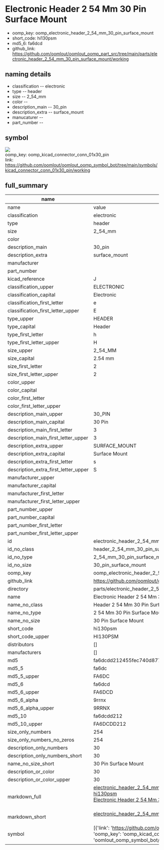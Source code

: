 # Electronic Header 2 54 Mm 30 Pin Surface Mount

  
* oomp_key: oomp_electronic_header_2_54_mm_30_pin_surface_mount 
* short_code: hi130psm
* md5_6: fa6dcd  
* github_link: https://github.com/oomlout/oomlout_oomp_part_src/tree/main/parts/electronic_header_2_54_mm_30_pin_surface_mount/working  
## naming details
* classification -- electronic
* type -- header
* size -- 2_54_mm
* color -- 
* description_main -- 30_pin
* description_extra -- surface_mount
* manucaturer -- 
* part_number -- 



## symbol

![](symbol/{index}/working/working_600.png)  
oomp_key: oomp_kicad_connector_conn_01x30_pin  
link: https://github.com/oomlout/oomlout_oomp_symbol_bot/tree/main/symbols/kicad_connector_conn_01x30_pin/working  


## full_summary
| name | value | 
| --- | --- | 
| name | value | 
| classification | electronic | 
| type | header | 
| size | 2_54_mm | 
| color |  | 
| description_main | 30_pin | 
| description_extra | surface_mount | 
| manufacturer |  | 
| part_number |  | 
| kicad_reference | J | 
| classification_upper | ELECTRONIC | 
| classification_capital | Electronic | 
| classification_first_letter | e | 
| classification_first_letter_upper | E | 
| type_upper | HEADER | 
| type_capital | Header | 
| type_first_letter | h | 
| type_first_letter_upper | H | 
| size_upper | 2_54_MM | 
| size_capital | 2.54 mm | 
| size_first_letter | 2 | 
| size_first_letter_upper | 2 | 
| color_upper |  | 
| color_capital |  | 
| color_first_letter |  | 
| color_first_letter_upper |  | 
| description_main_upper | 30_PIN | 
| description_main_capital | 30 Pin | 
| description_main_first_letter | 3 | 
| description_main_first_letter_upper | 3 | 
| description_extra_upper | SURFACE_MOUNT | 
| description_extra_capital | Surface Mount | 
| description_extra_first_letter | s | 
| description_extra_first_letter_upper | S | 
| manufacturer_upper |  | 
| manufacturer_capital |  | 
| manufacturer_first_letter |  | 
| manufacturer_first_letter_upper |  | 
| part_number_upper |  | 
| part_number_capital |  | 
| part_number_first_letter |  | 
| part_number_first_letter_upper |  | 
| id | electronic_header_2_54_mm_30_pin_surface_mount | 
| id_no_class | header_2_54_mm_30_pin_surface_mount | 
| id_no_type | 2_54_mm_30_pin_surface_mount | 
| id_no_size | 30_pin_surface_mount | 
| oomp_key | oomp_electronic_header_2_54_mm_30_pin_surface_mount | 
| github_link | https://github.com/oomlout/oomlout_oomp_part_src/tree/main/parts/electronic_header_2_54_mm_30_pin_surface_mount/working | 
| directory | parts/electronic_header_2_54_mm_30_pin_surface_mount | 
| name | Electronic Header 2 54 Mm 30 Pin Surface Mount | 
| name_no_class | Header 2 54 Mm 30 Pin Surface Mount | 
| name_no_type | 2 54 Mm 30 Pin Surface Mount | 
| name_no_size | 30 Pin Surface Mount | 
| short_code | hi130psm | 
| short_code_upper | HI130PSM | 
| distributors | [] | 
| manufacturers | [] | 
| md5 | fa6dcdd212455fec740d877455d77c22 | 
| md5_5 | fa6dc | 
| md5_5_upper | FA6DC | 
| md5_6 | fa6dcd | 
| md5_6_upper | FA6DCD | 
| md5_6_alpha | 9rrnx | 
| md5_6_alpha_upper | 9RRNX | 
| md5_10 | fa6dcdd212 | 
| md5_10_upper | FA6DCDD212 | 
| size_only_numbers | 254 | 
| size_only_numbers_no_zeros | 254 | 
| description_only_numbers | 30 | 
| description_only_numbers_short | 30 | 
| name_no_size_short | 30 Pin Surface Mount | 
| description_or_color | 30 | 
| description_or_color_upper | 30 | 
| markdown_full | [electronic_header_2_54_mm_30_pin_surface_mount](https://github.com/oomlout/oomlout_oomp_part_src/tree/main/parts/electronic_header_2_54_mm_30_pin_surface_mount/working)<br>[hi130psm](https://github.com/oomlout/oomlout_oomp_part_src/tree/main/parts/electronic_header_2_54_mm_30_pin_surface_mount/working)<br>[Electronic Header 2 54 Mm 30 Pin Surface Mount](https://github.com/oomlout/oomlout_oomp_part_src/tree/main/parts/electronic_header_2_54_mm_30_pin_surface_mount/working)<br><br> | 
| markdown_short | [electronic_header_2_54_mm_30_pin_surface_mount](https://github.com/oomlout/oomlout_oomp_part_src/tree/main/parts/electronic_header_2_54_mm_30_pin_surface_mount/working)<br><br> | 
| symbol | [{'link': 'https://github.com/oomlout/oomlout_oomp_symbol_bot/tree/main/symbols/kicad_connector_conn_01x30_pin', 'oomp_key': 'oomp_kicad_connector_conn_01x30_pin', 'directory': 'oomlout_oomp_symbol_bot/symbols/kicad_connector_conn_01x30_pin//working/working.kicad_sym', 'index': 0}] | 

